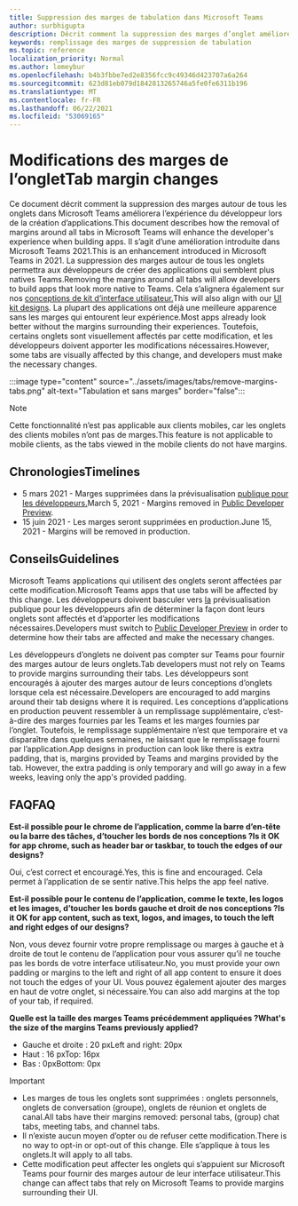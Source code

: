 ```yaml
---
title: Suppression des marges de tabulation dans Microsoft Teams
author: surbhigupta
description: Décrit comment la suppression des marges d’onglet améliorera l’expérience du développeur.
keywords: remplissage des marges de suppression de tabulation
ms.topic: reference
localization_priority: Normal
ms.author: lomeybur
ms.openlocfilehash: b4b3fbbe7ed2e8356fcc9c49346d423707a6a264
ms.sourcegitcommit: 623d81eb079d1842813265746a5fe0fe6311b196
ms.translationtype: MT
ms.contentlocale: fr-FR
ms.lasthandoff: 06/22/2021
ms.locfileid: "53069165"
---
```

# <a name="tab-margin-changes"></a><span data-ttu-id="70fe1-104">Modifications des marges de l’onglet</span><span class="sxs-lookup"><span data-stu-id="70fe1-104">Tab margin changes</span></span>

<span data-ttu-id="70fe1-105">Ce document décrit comment la suppression des marges autour de tous les onglets dans Microsoft Teams améliorera l’expérience du développeur lors de la création d’applications.</span><span class="sxs-lookup"><span data-stu-id="70fe1-105">This document describes how the removal of margins around all tabs in Microsoft Teams will enhance the developer's experience when building apps.</span></span> <span data-ttu-id="70fe1-106">Il s’agit d’une amélioration introduite dans Microsoft Teams 2021.</span><span class="sxs-lookup"><span data-stu-id="70fe1-106">This is an enhancement introduced in Microsoft Teams in 2021.</span></span>
<span data-ttu-id="70fe1-107">La suppression des marges autour de tous les onglets permettra aux développeurs de créer des applications qui semblent plus natives Teams.</span><span class="sxs-lookup"><span data-stu-id="70fe1-107">Removing the margins around all tabs will allow developers to build apps that look more native to Teams.</span></span> <span data-ttu-id="70fe1-108">Cela s’alignera également sur nos [conceptions de kit d’interface utilisateur.](~/tabs/design/tabs.md)</span><span class="sxs-lookup"><span data-stu-id="70fe1-108">This will also align with our [UI kit designs](~/tabs/design/tabs.md).</span></span> <span data-ttu-id="70fe1-109">La plupart des applications ont déjà une meilleure apparence sans les marges qui entourent leur expérience.</span><span class="sxs-lookup"><span data-stu-id="70fe1-109">Most apps already look better without the margins surrounding their experiences.</span></span> <span data-ttu-id="70fe1-110">Toutefois, certains onglets sont visuellement affectés par cette modification, et les développeurs doivent apporter les modifications nécessaires.</span><span class="sxs-lookup"><span data-stu-id="70fe1-110">However, some tabs are visually affected by this change, and developers must make the necessary changes.</span></span>

:::image type="content" source="../assets/images/tabs/remove-margins-tabs.png" alt-text="Tabulation et sans marges" border="false":::

> [!NOTE]
> <span data-ttu-id="70fe1-112">Cette fonctionnalité n’est pas applicable aux clients mobiles, car les onglets des clients mobiles n’ont pas de marges.</span><span class="sxs-lookup"><span data-stu-id="70fe1-112">This feature is not applicable to mobile clients, as the tabs viewed in the mobile clients do not have margins.</span></span> 

## <a name="timelines"></a><span data-ttu-id="70fe1-113">Chronologies</span><span class="sxs-lookup"><span data-stu-id="70fe1-113">Timelines</span></span>

* <span data-ttu-id="70fe1-114">5 mars 2021 - Marges supprimées dans la prévisualisation [publique pour les développeurs.](~/resources/dev-preview/developer-preview-intro.md)</span><span class="sxs-lookup"><span data-stu-id="70fe1-114">March 5, 2021 - Margins removed in [Public Developer Preview](~/resources/dev-preview/developer-preview-intro.md).</span></span>
* <span data-ttu-id="70fe1-115">15 juin 2021 - Les marges seront supprimées en production.</span><span class="sxs-lookup"><span data-stu-id="70fe1-115">June 15, 2021 - Margins will be removed in production.</span></span>

## <a name="guidelines"></a><span data-ttu-id="70fe1-116">Conseils</span><span class="sxs-lookup"><span data-stu-id="70fe1-116">Guidelines</span></span>

<span data-ttu-id="70fe1-117">Microsoft Teams applications qui utilisent des onglets seront affectées par cette modification.</span><span class="sxs-lookup"><span data-stu-id="70fe1-117">Microsoft Teams apps that use tabs will be affected by this change.</span></span> <span data-ttu-id="70fe1-118">Les développeurs doivent basculer vers [la](~/resources/dev-preview/developer-preview-intro.md) prévisualisation publique pour les développeurs afin de déterminer la façon dont leurs onglets sont affectés et d’apporter les modifications nécessaires.</span><span class="sxs-lookup"><span data-stu-id="70fe1-118">Developers must switch to [Public Developer Preview](~/resources/dev-preview/developer-preview-intro.md) in order to determine how their tabs are affected and make the necessary changes.</span></span>

<span data-ttu-id="70fe1-119">Les développeurs d’onglets ne doivent pas compter sur Teams pour fournir des marges autour de leurs onglets.</span><span class="sxs-lookup"><span data-stu-id="70fe1-119">Tab developers must not rely on Teams to provide margins surrounding their tabs.</span></span> <span data-ttu-id="70fe1-120">Les développeurs sont encouragés à ajouter des marges autour de leurs conceptions d’onglets lorsque cela est nécessaire.</span><span class="sxs-lookup"><span data-stu-id="70fe1-120">Developers are encouraged to add margins around their tab designs where it is required.</span></span> <span data-ttu-id="70fe1-121">Les conceptions d’applications en production peuvent ressembler à un remplissage supplémentaire, c’est-à-dire des marges fournies par les Teams et les marges fournies par l’onglet. Toutefois, le remplissage supplémentaire n’est que temporaire et va disparaître dans quelques semaines, ne laissant que le remplissage fourni par l’application.</span><span class="sxs-lookup"><span data-stu-id="70fe1-121">App designs in production can look like there is extra padding, that is, margins provided by Teams and margins provided by the tab. However, the extra padding is only temporary and will go away in a few weeks, leaving only the app's provided padding.</span></span>

## <a name="faq"></a><span data-ttu-id="70fe1-122">FAQ</span><span class="sxs-lookup"><span data-stu-id="70fe1-122">FAQ</span></span>

<span data-ttu-id="70fe1-123">**Est-il possible pour le chrome de l’application, comme la barre d’en-tête ou la barre des tâches, d’toucher les bords de nos conceptions ?**</span><span class="sxs-lookup"><span data-stu-id="70fe1-123">**Is it OK for app chrome, such as header bar or taskbar, to touch the edges of our designs?**</span></span>

<span data-ttu-id="70fe1-124">Oui, c’est correct et encouragé.</span><span class="sxs-lookup"><span data-stu-id="70fe1-124">Yes, this is fine and encouraged.</span></span> <span data-ttu-id="70fe1-125">Cela permet à l’application de se sentir native.</span><span class="sxs-lookup"><span data-stu-id="70fe1-125">This helps the app feel native.</span></span>

<span data-ttu-id="70fe1-126">**Est-il possible pour le contenu de l’application, comme le texte, les logos et les images, d’toucher les bords gauche et droit de nos conceptions ?**</span><span class="sxs-lookup"><span data-stu-id="70fe1-126">**Is it OK for app content, such as text, logos, and images, to touch the left and right edges of our designs?**</span></span>

<span data-ttu-id="70fe1-127">Non, vous devez fournir votre propre remplissage ou marges à gauche et à droite de tout le contenu de l’application pour vous assurer qu’il ne touche pas les bords de votre interface utilisateur.</span><span class="sxs-lookup"><span data-stu-id="70fe1-127">No, you must provide your own padding or margins to the left and right of all app content to ensure it does not touch the edges of your UI.</span></span> <span data-ttu-id="70fe1-128">Vous pouvez également ajouter des marges en haut de votre onglet, si nécessaire.</span><span class="sxs-lookup"><span data-stu-id="70fe1-128">You can also add margins at the top of your tab, if required.</span></span>

<span data-ttu-id="70fe1-129">**Quelle est la taille des marges Teams précédemment appliquées ?**</span><span class="sxs-lookup"><span data-stu-id="70fe1-129">**What's the size of the margins Teams previously applied?**</span></span>

* <span data-ttu-id="70fe1-130">Gauche et droite : 20 px</span><span class="sxs-lookup"><span data-stu-id="70fe1-130">Left and right: 20px</span></span>
* <span data-ttu-id="70fe1-131">Haut : 16 px</span><span class="sxs-lookup"><span data-stu-id="70fe1-131">Top: 16px</span></span>
* <span data-ttu-id="70fe1-132">Bas : 0px</span><span class="sxs-lookup"><span data-stu-id="70fe1-132">Bottom: 0px</span></span>

> [!IMPORTANT]
> * <span data-ttu-id="70fe1-133">Les marges de tous les onglets sont supprimées : onglets personnels, onglets de conversation (groupe), onglets de réunion et onglets de canal.</span><span class="sxs-lookup"><span data-stu-id="70fe1-133">All tabs have their margins removed: personal tabs, (group) chat tabs, meeting tabs, and channel tabs.</span></span>
> * <span data-ttu-id="70fe1-134">Il n’existe aucun moyen d’opter ou de refuser cette modification.</span><span class="sxs-lookup"><span data-stu-id="70fe1-134">There is no way to opt-in or opt-out of this change.</span></span> <span data-ttu-id="70fe1-135">Elle s’applique à tous les onglets.</span><span class="sxs-lookup"><span data-stu-id="70fe1-135">It will apply to all tabs.</span></span>
> * <span data-ttu-id="70fe1-136">Cette modification peut affecter les onglets qui s’appuient sur Microsoft Teams pour fournir des marges autour de leur interface utilisateur.</span><span class="sxs-lookup"><span data-stu-id="70fe1-136">This change can affect tabs that rely on Microsoft Teams to provide margins surrounding their UI.</span></span>
